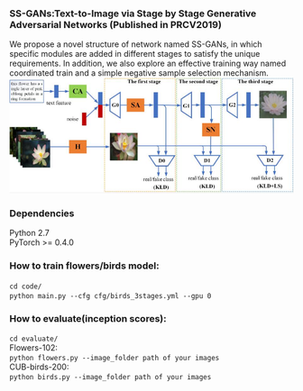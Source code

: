 ### SS-GANs:Text-to-Image via Stage by Stage Generative Adversarial Networks (Published in PRCV2019)
We propose a novel structure of network named SS-GANs, in which specific modules are added in different stages to satisfy the unique requirements. In addition, we also explore an effective training way named coordinated train and a simple negative sample selection mechanism. <br>
![](https://github.com/CrazyMoonXD/SS-GANs/blob/master/overall_structure.jpg)
### Dependencies
Python 2.7<br>
PyTorch >= 0.4.0
### How to train flowers/birds model:
```cd code/```<br>
```python main.py --cfg cfg/birds_3stages.yml --gpu 0```
### How to evaluate(inception scores):
```cd evaluate/```<br>
Flowers-102:<br>
```python flowers.py --image_folder path of your images```<br>
CUB-birds-200:<br>
```python birds.py --image_folder path of your images```





